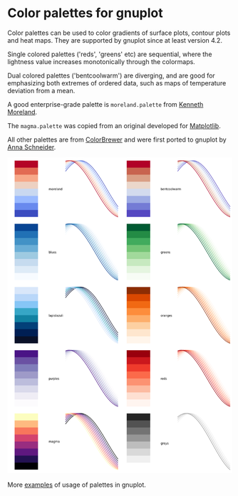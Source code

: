 Color palettes for gnuplot
==========================

Color palettes can be used to color gradients of surface plots, contour plots and heat maps.
They are supported by gnuplot since at least version 4.2.

Single colored palettes ('reds', 'greens' etc) are sequential, where the lightness value increases monotonically through the colormaps.

Dual colored palettes ('bentcoolwarm') are diverging, and are good for emphasizing both extremes of ordered data, such as
maps of temperature deviation from a mean.

A good enterprise-grade palette is `moreland.palette` from
[Kenneth Moreland](https://www.kennethmoreland.com/color-maps/).

The `magma.palette` was copied from an original developed for [Matplotlib](https://matplotlib.org).

All other palettes are from [ColorBrewer](http://colorbrewer2.org/) and were
first ported to gnuplot by [Anna Schneider](https://github.com/aschn/gnuplot-colorbrewer).

![Image](overview.png)

More [examples](http://www.gnuplotting.org/ease-your-plotting-with-config-snippets/) of usage of palettes in gnuplot.
